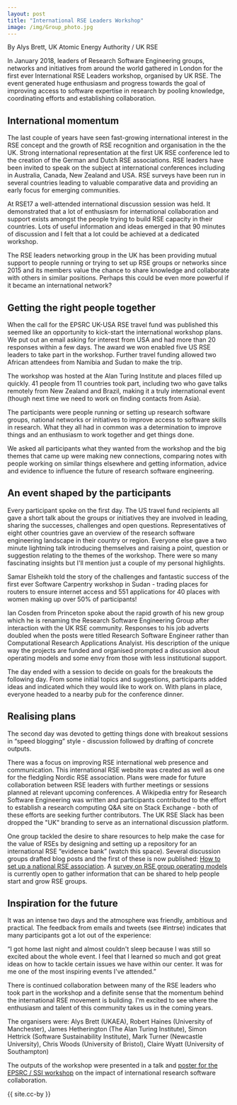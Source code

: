 ```yaml
---
layout: post
title: "International RSE Leaders Workshop"
image: /img/Group_photo.jpg
---
```


By Alys Brett, UK Atomic Energy Authority / UK RSE


In January 2018, leaders of Research Software Engineering groups, networks and initiatives from around the world gathered in London for the first ever International RSE Leaders workshop, organised by UK RSE. The event generated huge enthusiasm and progress towards the goal of improving access to software expertise in research by pooling knowledge, coordinating efforts and establishing collaboration. 

<!--break-->

## International momentum 

The last couple of years have seen fast-growing international interest in the RSE concept and the growth of RSE recognition and organisation in the the UK. Strong international representation at the first UK RSE conference led to the creation of the German and Dutch RSE associations. RSE leaders have been invited to speak on the subject at international conferences including in Australia, Canada, New Zealand and USA. RSE surveys have been run in several countries leading to valuable comparative data and providing an early focus for emerging communities. 

At RSE17 a well-attended international discussion session was held. It demonstrated that a lot of enthusiasm for international collaboration and support exists amongst the people trying to build RSE capacity in their countries. Lots of useful information and ideas emerged in that 90 minutes of discussion and I felt that a lot could be achieved at a dedicated workshop.

The RSE leaders networking group in the UK has been providing mutual support to people running or trying to set up RSE groups or networks since 2015 and its members value the chance to share knowledge and collaborate with others in similar positions. Perhaps this could be even more powerful if it became an international network?

## Getting the right people together 

When the call for the EPSRC UK-USA RSE travel fund was published this seemed like an opportunity to kick-start the international workshop plans. We put out an email asking for interest from USA and had more than 20 responses within a few days. The award we won enabled five US RSE leaders to take part in the workshop. Further travel funding allowed two African attendees from Namibia and Sudan to make the trip. 

The workshop was hosted at the Alan Turing Institute and places filled up quickly. 41 people from 11 countries took part, including two who gave talks remotely from New Zealand and Brazil, making it a truly international event (though next time we need to work on finding contacts from Asia).

<!--img src="/img/intRSE_participnts_map.PNG" width=350px-->

The participants were people running or setting up research software groups, national networks or initiatives to improve access to software skills in research. What they all had in common was a determination to improve things and an enthusiasm to work together and get things done.

We asked all participants what they wanted from the workshop and the big themes that came up were making new connections, comparing notes with people working on similar things elsewhere and getting information, advice and evidence to influence the future of research software engineering.

## An event shaped by the participants

Every participant spoke on the first day. The US travel fund recipients all gave a short talk about the groups or initiatives they are involved in leading, sharing the successes, challenges and open questions. Representatives of eight other countries gave an overview of the research software engineering landscape in their country or region. Everyone else gave a two minute lightning talk introducing themselves and raising a point, question or suggestion relating to the themes of the workshop. There were so many fascinating insights but I'll mention just a couple of my personal highlights.

Samar Elsheikh told the story of the challenges and fantastic success of the first ever Software Carpentry workshop in Sudan - trading places for routers to ensure internet access and 551 applications for 40 places with women making up over 50% of participants!

Ian Cosden from Princeton spoke about the rapid growth of his new group which he is renaming the Research Software Engineering Group after interaction with the UK RSE community. Responses to his job adverts doubled when the posts were titled Research Software Engineer rather than Computational Research Applications Analyist. His description of the unique way the projects are funded and organised prompted a discussion about operating models and some envy from those with less institutional support. 

The day ended with a session to decide on goals for the breakouts the following day. From some initial topics and suggestions, participants added ideas and indicated which they would like to work on. With plans in place, everyone headed to a nearby pub for the conference dinner.

## Realising plans

The second day was devoted to getting things done with breakout sessions in “speed blogging” style - discussion followed by drafting of concrete outputs.

There was a focus on improving RSE international web presence and communication. This international RSE website was created as well as one for the fledgling Nordic RSE association. Plans were made for future collaboration between RSE leaders with further meetings or sessions planned at relevant upcoming conferences. A Wikipedia entry for Research Software Engineering was written and participants contributed to the effort to establish a research computing Q&A site on Stack Exchange - both of these efforts are seeking further contributors. The UK RSE Slack has been dropped the "UK" branding to serve as an international discussion platform.

One group tackled the desire to share resources to help make the case for the value of RSEs by designing and setting up a repository for an international RSE “evidence bank” (watch this space). Several discussion groups drafted blog posts and the first of these is now published: [How to set up a national RSE association](https://researchsoftware.org/2018/04/18/how-to-setup.html). A [survey on RSE group operating models](https://goo.gl/forms/nPZeP1osHXw44anr2) is currently open to gather information that can be shared to help people start and grow RSE groups.

## Inspiration for the future

It was an intense two days and the atmosphere was friendly, ambitious and practical. The feedback from emails and tweets (see #intrse) indicates that many participants got a lot out of the experience:

“I got home last night and almost couldn't sleep because I was still so excited about the whole event. I feel that I learned so much and got great ideas on how to tackle certain issues we have within our center. It was for me one of the most inspiring events I've attended.”

There is continued collaboration between many of the RSE leaders who took part in the workshop and a definite sense that the momentum behind the international RSE movement is building. I'm excited to see where the enthusiasm and talent of this community takes us in the coming years.



The organisers were: 
Alys Brett (UKAEA), Robert Haines (University of Manchester), James Hetherington (The Alan Turing Institute), Simon Hettrick (Software Sustainability Institute), Mark Turner (Newcastle University), Chris Woods (University of Bristol), Claire Wyatt (University of Southampton)

The outputs of the workshop were presented in a talk and <a href="http://rse.ac.uk/wp-content/uploads/2018/04/I-RSEL-poster.pdf">poster for the EPSRC / SSI workshop</a> on the impact of international research software collaboration.

{{ site.cc-by }}